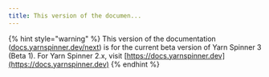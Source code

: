 ```yaml
---
title: This version of the documen...
---
```


{% hint style="warning" %}
This version of the documentation ([docs.yarnspinner.dev/next](https://docs.yarnspinner.dev/next)) is for the current beta version of Yarn Spinner 3 (Beta 1). For Yarn Spinner 2.x, visit [https://docs.yarnspinner.dev](https://docs.yarnspinner.dev)
{% endhint %}
